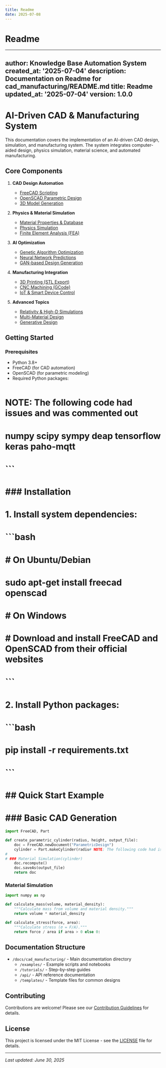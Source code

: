 ```yaml
---
title: Readme
date: 2025-07-08
---
```


# Readme

---
author: Knowledge Base Automation System
created_at: '2025-07-04'
description: Documentation on Readme for cad_manufacturing/README.md
title: Readme
updated_at: '2025-07-04'
version: 1.0.0
---

# AI-Driven CAD & Manufacturing System

This documentation covers the implementation of an AI-driven CAD design, simulation, and manufacturing system. The system integrates computer-aided design, physics simulation, material science, and automated manufacturing.

## Core Components

1. **CAD Design Automation**
   - [FreeCAD Scripting](freecad_automation.md)
   - [OpenSCAD Parametric Design](../../temp_reorg/docs/cad_manufacturing/openscad_automation.md)
   - [3D Model Generation](../../temp_reorg/docs/cad_manufacturing/3d_model_generation.md)

2. **Physics & Material Simulation**
   - [Material Properties & Database](materials_database.md)
   - [Physics Simulation](physics_simulation.md)
   - [Finite Element Analysis (FEA)](../../temp_reorg/docs/cad_manufacturing/fea_analysis.md)

3. **AI Optimization**
   - [Genetic Algorithm Optimization](../../temp_reorg/docs/cad_manufacturing/genetic_algorithm_optimization.md)
   - [Neural Network Predictions](../../temp_reorg/docs/cad_manufacturing/neural_network_predictions.md)
   - [GAN-based Design Generation](../../temp_reorg/docs/cad_manufacturing/gan_design_generation.md)

4. **Manufacturing Integration**
   - [3D Printing (STL Export)](../../temp_reorg/docs/manufacturing/3d_printing_export.md)
   - [CNC Machining (GCode)](../../temp_reorg/docs/cad_manufacturing/cnc_machining_export.md)
   - [IoT & Smart Device Control](../../temp_reorg/docs/iot/iot_manufacturing.md)

5. **Advanced Topics**
   - [Relativity & High-D Simulations](../../temp_reorg/docs/cad_manufacturing/advanced_physics.md)
   - [Multi-Material Design](../../temp_reorg/docs/cad_manufacturing/multi_material_design.md)
   - [Generative Design](../../temp_reorg/docs/cad_manufacturing/generative_design.md)

## Getting Started

### Prerequisites
- Python 3.8+
- FreeCAD (for CAD automation)
- OpenSCAD (for parametric modeling)
- Required Python packages:
  ```
# NOTE: The following code had issues and was commented out
#   numpy scipy sympy deap tensorflow keras paho-mqtt
#   ```
# 
# ### Installation
# 1. Install system dependencies:
#    ```bash
#    # On Ubuntu/Debian
#    sudo apt-get install freecad openscad
#    
#    # On Windows
#    # Download and install FreeCAD and OpenSCAD from their official websites
#    ```
# 
# 2. Install Python packages:
#    ```bash
#    pip install -r requirements.txt
#    ```
# 
# ## Quick Start Example
# 
# ### Basic CAD Generation
```python
import FreeCAD, Part

def create_parametric_cylinder(radius, height, output_file):
    doc = FreeCAD.newDocument("ParametricDesign")
    cylinder = Part.makeCylinder(radiu# NOTE: The following code had issues and was commented out
# 
# ### Material Simulation(cylinder)
    doc.recompute()
    doc.saveAs(output_file)
    return doc
```

### Material Simulation
```python
import numpy as np

def calculate_mass(volume, material_density):
    """Calculate mass from volume and material density."""
    return volume * material_density

def calculate_stress(force, area):
    """Calculate stress (σ = F/A)."""
    return force / area if area > 0 else 0:
```

## Documentation Structure

- `/docs/cad_manufacturing/` - Main documentation directory
  - `/examples/` - Example scripts and notebooks
  - `/tutorials/` - Step-by-step guides
  - `/api/` - API reference documentation
  - `/templates/` - Template files for common designs

## Contributing

Contributions are welcome! Please see our [Contribution Guidelines](../../CONTRIBUTING.md) for details.

## License

This project is licensed under the MIT License - see the [LICENSE](../../LICENSE) file for details.

---
*Last updated: June 30, 2025*

